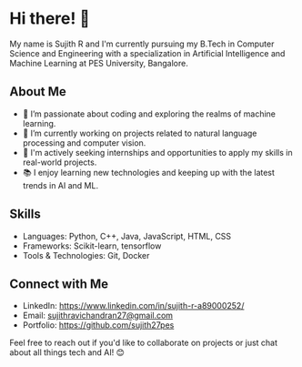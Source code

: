 # Hi there! 👋

My name is Sujith R and I'm currently pursuing my B.Tech in Computer Science and Engineering with a specialization in Artificial Intelligence and Machine Learning at PES University, Bangalore.

## About Me
- 🌱 I’m passionate about coding and exploring the realms of machine learning.
- 🔭 I’m currently working on projects related to natural language processing and computer vision.
- 💼 I'm actively seeking internships and opportunities to apply my skills in real-world projects.
- 📚 I enjoy learning new technologies and keeping up with the latest trends in AI and ML.

## Skills
- Languages: Python, C++, Java, JavaScript, HTML, CSS
- Frameworks: Scikit-learn, tensorflow
- Tools & Technologies: Git, Docker

## Connect with Me
- LinkedIn: https://www.linkedin.com/in/sujith-r-a89000252/
- Email: sujithravichandran27@gmail.com
- Portfolio: https://github.com/sujith27pes

Feel free to reach out if you'd like to collaborate on projects or just chat about all things tech and AI! 😊

